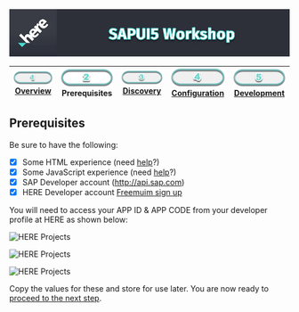 <img src="./workshop_sapui5.jpg" width="890" />

| [![Overview](../../images/01_off.png)<br>Overview](./README.md) | ![Prerequisites](../../images/02.png)<br>Prerequisites | [![Discovery](../../images/03_off.png)<br>Discovery](./03.md) | [![Configuration](../../images/04_off.png)<br>Configuration](./04.md) | [![Development](../../images/05_off.png)<br>Development](./05.md)
| :---: | :---: | :---: | :---: | :---: |

## Prerequisites

Be sure to have the following:

- [X] Some HTML experience (need [help](https://www.w3schools.com/html/default.asp)?) 
- [X] Some JavaScript experience (need [help](https://www.w3schools.com/js/default.asp)?)
- [X] SAP Developer account (http://api.sap.com) 
- [X] HERE Developer account [Freemuim sign up](https://developer.here.com/ref/apisap_github?create=Freemium-Basic)

You will need to access your APP ID & APP CODE from your developer profile at HERE as shown below:

![HERE Projects](/devrel-workshops/images/portal_projects.jpg)

![HERE Projects](/devrel-workshops/images/portal_generate.jpg)

![HERE Projects](/devrel-workshops/images/portal_id_code.jpg)

Copy the values for these and store for use later. You are now ready to [proceed to the next step](./03.md).
